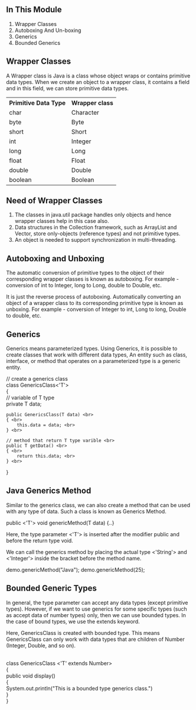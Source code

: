 <!DOCTYPE html>
<html>
<head>
<style>

table 
{
    font-family: arial, sans-serif;
    border-collapse: collapse;
    width: 100%;
}

td, th 
{
    border: 1px solid #dddddd;
    text-align: left;
    padding: 8px;
}

tr:nth-child(even) 
{
    background-color: #dddddd;
}
</style>
</head>

<body>
<h2>In This Module</h2>
<ol>
	<li>Wrapper Classes</li>
    <li>Autoboxing And Un-boxing</li>
    <li>Generics</li>
    <li>Bounded Generics</li>
</ol>

<h2>Wrapper Classes</h2>
<p>A Wrapper class is Java is a class whose object wraps or contains primitive data types. When we create an object to a wrapper class, it contains a field and in this field, we can store primitive data types.</p>

<table>
	<tr>
    	<th>Primitive Data Type</th>
    	<th>Wrapper class</th>
	</tr>
	<tr>
    	<td>char</td>
    	<td>Character</td>
  	</tr>
  	<tr>
    	<td>byte</td>
    	<td>Byte</td>
  	</tr>
    <tr>
    	<td>short</td>
    	<td>Short</td>
  	</tr>
    <tr>
    	<td>int</td>
    	<td>Integer</td>
  	</tr>
    <tr>
    	<td>long</td>
    	<td>Long</td>
  	</tr>
    <tr>
    	<td>float</td>
    	<td>Float</td>
  	</tr>
    <tr>
    	<td>double</td>
    	<td>Double</td>
  	</tr>
    <tr>
    	<td>boolean</td>
    	<td>Boolean</td>
  	</tr>
</table>

<h2>Need of Wrapper Classes</h2>
<ol>
	<li>The classes in java.util package handles only objects and hence wrapper classes help in this case also.</li>
    <li>Data structures in the Collection framework, such as ArrayList and Vector, store only-objects (reference types) and not primitive types.</li>
    <li>An object is needed to support synchronization in multi-threading.</li>
</ol>

<h2>Autoboxing and Unboxing</h2>
<p>The automatic conversion of primitive types to the object of their corresponding wrapper classes is known as autoboxing. For example - conversion of int to Integer, long to Long, double to Double, etc.</p>

<p>It is just the reverse process of autoboxing. Automatically converting an object of a wrapper class to its corresponding primitive type is known as unboxing. For example - conversion of Integer to int, Long to long, Double to double, etc.</p>

<h2>Generics</h2>
<p>Generics means parameterized types. Using Generics, it is possible to create classes that work with different data types, An entity such as class, interface, or method that operates on a parameterized type is a generic entity.</p>

// create a generics class <br>
class GenericsClass<'T'> <br>
{ <br>
	// variable of T type <br>
    private T data; <br>
    
    public GenericsClass(T data) <br>
    { <br>
    	this.data = data; <br>
    } <br>
    
    // method that return T type varible <br>
    public T getData() <br>
    { <br>
    	return this.data; <br>
    } <br> 
} <br>

<h2>Java Generics Method</h2>
<p>Similar to the generics class, we can also create a method that can be used with any type of data. Such a class is known as Generics Method.</p>

public <'T'> void genericMethod(T data) {..}

<p>Here, the type parameter <'T'> is inserted after the modifier public and before the return type void.</p>
<p>We can call the generics method by placing the actual type <'String'> and <'Integer'> inside the bracket before the method name.</p>

demo.genericMethod("Java");
demo.genericMethod(25);

<h2>Bounded Generic Types</h2>
<p>In general, the type parameter can accept any data types (except primitive types). However, if we want to use generics for some specific types (such as accept data of number types) only, then we can use bounded types. In the case of bound types, we use the extends keyword.</p>
<p>Here, GenericsClass is created with bounded type. This means GenericsClass can only work with data types that are children of Number (Integer, Double, and so on).</p>

</br>class GenericsClass <'T' extends Number>
</br>{
	</br>public void display()
    </br>{
    	</br>System.out.println("This is a bounded type generics class.")
    </br>}
</br>}
</body>
</html>
